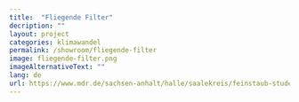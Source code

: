 ```yaml
---
title:  "Fliegende Filter"
decription: ""
layout: project
categories: klimawandel
permalink: /showroom/fliegende-filter
image: fliegende-filter.png
imageAlternativeText: ""
lang: de
url: https://www.mdr.de/sachsen-anhalt/halle/saalekreis/feinstaub-studentenprojekt-bienenmonitoring-luftdaten-flughafen-100.html
---
```


